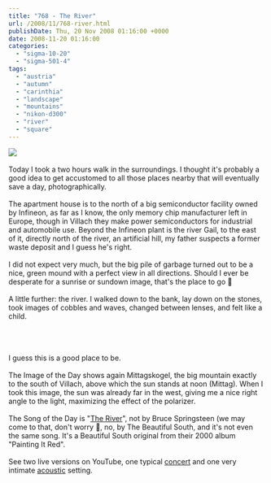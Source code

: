 ```yaml
---
title: "768 - The River"
url: /2008/11/768-river.html
publishDate: Thu, 20 Nov 2008 01:16:00 +0000
date: 2008-11-20 01:16:00
categories: 
  - "sigma-10-20"
  - "sigma-501-4"
tags: 
  - "austria"
  - "autumn"
  - "carinthia"
  - "landscape"
  - "mountains"
  - "nikon-d300"
  - "river"
  - "square"
---
```

<a href="https://d25zfm9zpd7gm5.cloudfront.net/1200x1200/2008/20081119_151614_ps.jpg" target="_blank"><img src="https://d25zfm9zpd7gm5.cloudfront.net/0600x0600/2008/20081119_151614_ps.jpg"/></a><br/><br/>Today I took a two hours walk in the surroundings. I thought it's probably a good idea to get accustomed to all those places nearby that will eventually save a day, photographically.<br/><br/>The apartment house is to the north of a big semiconductor facility owned by Infineon, as far as I know, the only memory chip manufacturer left in Europe, though in Villach they make power semiconductors for industrial and automobile use. Beyond the Infineon plant is the river Gail, to the east of it, directly north of the river, an artificial hill, my father suspects a former waste deposit and I guess he's right.<br/><br/>I did not expect very much, but the big pile of garbage turned out to be a nice, green mound with a perfect view in all directions. Should I ever be desperate for a sunrise or sundown image, that's the place to go 🙂<br/><br/>A little further: the river. I walked down to the bank, lay down on the stones, took images of cobbles and waves, changed between lenses, and felt like a child.<br/><br/><center><a href="https://d25zfm9zpd7gm5.cloudfront.net/1200x1200/2008/20081119_145435.JPG" target="_blank"><img alt="" border="0" src="https://d25zfm9zpd7gm5.cloudfront.net/0150x0150/2008/20081119_145435.JPG" style="margin: 0pt 10px 10px 0pt;"/></a> <a href="https://d25zfm9zpd7gm5.cloudfront.net/1200x1200/2008/20081119_145409.JPG" target="_blank"><img alt="" border="0" src="https://d25zfm9zpd7gm5.cloudfront.net/0150x0150/2008/20081119_145409.JPG" style="margin: 0pt 10px 10px 0pt;"/></a> <a href="https://d25zfm9zpd7gm5.cloudfront.net/1200x1200/2008/20081119_145044.JPG" target="_blank"><img alt="" border="0" src="https://d25zfm9zpd7gm5.cloudfront.net/0150x0150/2008/20081119_145044.JPG" style="margin: 0pt 10px 10px 0pt;"/></a></center><br/>I guess this is a good place to be.<br/><br/>The Image of the Day shows again Mittagskogel, the big mountain exactly to the south of Villach, above which the sun stands at noon (Mittag). When I took this image, the sun was already far in the west, giving me a nice right angle to the light, maximizing the effect of the polarizer.<br/><br/> The Song of the Day is "<a href="http://www.musicsonglyrics.com/B/thebeautifulsouthlyrics/thebeautifulsouththeriverlyrics.htm" target="_blank">The River</a>", not by Bruce Springsteen (we may come to that, don't worry 🙂, no, by The Beautiful South, and it's not even the same song. It's a Beautiful South original from their 2000 album "Painting It Red". <br/><br/>See two live versions on YouTube, one typical <a href="http://www.youtube.com/watch?v=e8w55xo677M&feature=related" target="_blank">concert</a> and one very intimate <a href="http://www.youtube.com/watch?v=XH_m5HS96N4" target="_blank">acoustic</a> setting.
